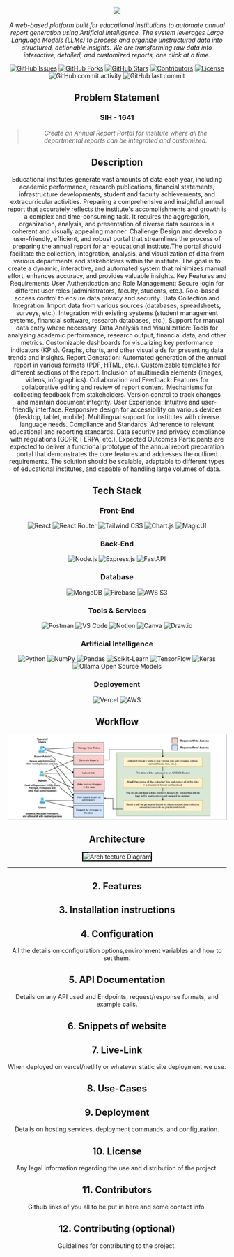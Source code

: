 
<p align="center">
  <img src="https://readme-typing-svg.demolab.com/?lines=Welcome+to+Lumina+,+Your+Annual+Report+Portal;Transforming+data+into+actionable+insights+with+AI-powered+reporting!&center=true&color=0066FF&width=900&height=50">
</p>


<p align="center"><em>A web-based platform built for educational institutions to automate annual report generation using Artificial Intelligence. The system leverages Large Language Models (LLMs) to process and organize unstructured data into structured, actionable insights. We are transforming raw data into interactive, detailed, and customized reports, one click at a time.</em></p>

<div align="center">

[![GitHub Issues](https://img.shields.io/github/issues/ArshTiwari2004/SIH)](https://github.com/ArshTiwari2004/SIH/issues)
[![GitHub Forks](https://img.shields.io/github/forks/ArshTiwari2004/SIH)](https://github.com/ArshTiwari2004/SIH/network)
[![GitHub Stars](https://img.shields.io/github/stars/yourusername/repositoryname)](https://github.com/ArshTiwari2004/SIH/stargazers)
[![Contributors](https://img.shields.io/github/contributors/ArshTiwari2004/SIH)](https://github.com/ArshTiwari2004/SIH/graphs/contributors)
[![License](https://img.shields.io/github/license/ArshTiwari2004/SIH)](LICENSE)
![GitHub commit activity](https://img.shields.io/github/commit-activity/m/ArshTiwari2004/SIH)
![GitHub last commit](https://img.shields.io/github/last-commit/ArshTiwari2004/SIH)

</div>
<div align= "center">

## Problem Statement 

### SIH - 1641

> _Create an Annual Report Portal for institute where all the departmental reports can be integrated and customized._


## Description

Educational institutes generate vast amounts of data each year, including academic performance, research publications, financial statements, infrastructure developments, student and faculty achievements, and extracurricular activities. Preparing a comprehensive and insightful annual report that accurately reflects the institute's accomplishments and growth is a complex and time-consuming task. It requires the aggregation, organization, analysis, and presentation of diverse data sources in a coherent and visually appealing manner. Challenge Design and develop a user-friendly, efficient, and robust portal that streamlines the process of preparing the annual report for an educational institute.The portal should facilitate the collection, integration, analysis, and visualization of data from various departments and stakeholders within the institute. The goal is to create a dynamic, interactive, and automated system that minimizes manual effort, enhances accuracy, and provides valuable insights. Key Features and Requirements User Authentication and Role Management: Secure login for different user roles (administrators, faculty, students, etc.). Role-based access control to ensure data privacy and security. Data Collection and Integration: Import data from various sources (databases, spreadsheets, surveys, etc.). Integration with existing systems (student management systems, financial software, research databases, etc.). Support for manual data entry where necessary. Data Analysis and Visualization: Tools for analyzing academic performance, research output, financial data, and other metrics. Customizable dashboards for visualizing key performance indicators (KPIs). Graphs, charts, and other visual aids for presenting data trends and insights. Report Generation: Automated generation of the annual report in various formats (PDF, HTML, etc.). Customizable templates for different sections of the report. Inclusion of multimedia elements (images, videos, infographics). Collaboration and Feedback: Features for collaborative editing and review of report content. Mechanisms for collecting feedback from stakeholders. Version control to track changes and maintain document integrity. User Experience: Intuitive and user-friendly interface. Responsive design for accessibility on various devices (desktop, tablet, mobile). Multilingual support for institutes with diverse language needs. Compliance and Standards: Adherence to relevant educational and reporting standards. Data security and privacy compliance with regulations (GDPR, FERPA, etc.). Expected Outcomes Participants are expected to deliver a functional prototype of the annual report preparation portal that demonstrates the core features and addresses the outlined requirements. The solution should be scalable, adaptable to different types of educational institutes, and capable of handling large volumes of data.


</div>
<div align="center">

##  Tech Stack

### Front-End

<p align="center">
  <img src="https://img.shields.io/badge/React-20232A?style=for-the-badge&logo=react&logoColor=61DAFB" alt="React">
  <img src="https://img.shields.io/badge/React%20Router-CA4245?style=for-the-badge&logo=react-router&logoColor=white" alt="React Router">
  <img src="https://img.shields.io/badge/Tailwind%20CSS-38B2AC?style=for-the-badge&logo=tailwind-css&logoColor=white" alt="Tailwind CSS">
  <img src="https://img.shields.io/badge/Chart.js-F5788D?style=for-the-badge&logo=chartdotjs&logoColor=white" alt="Chart.js">
  <img src="https://img.shields.io/badge/MagicUI-FCC624?style=for-the-badge&logo=magicui&logoColor=black" alt="MagicUI">
</p>

### Back-End

<p align="center">
  <img src="https://img.shields.io/badge/Node.js-339933?style=for-the-badge&logo=nodedotjs&logoColor=white" alt="Node.js">
  <img src="https://img.shields.io/badge/Express.js-404D59?style=for-the-badge&logo=express&logoColor=white" alt="Express.js">
  <img src="https://img.shields.io/badge/FastAPI-009688?style=for-the-badge&logo=fastapi&logoColor=white" alt="FastAPI">
</p>

### Database

<p align="center">
  <img src="https://img.shields.io/badge/MongoDB-4EA94B?style=for-the-badge&logo=mongodb&logoColor=white" alt="MongoDB">
  <img src="https://img.shields.io/badge/Firebase-FFCA28?style=for-the-badge&logo=firebase&logoColor=black" alt="Firebase">
  <img src="https://img.shields.io/badge/AWS%20S3-569A31?style=for-the-badge&logo=amazons3&logoColor=white" alt="AWS S3">
</p>

### Tools & Services

<p align="center">
  <img src="https://img.shields.io/badge/Postman-FF6C37?style=for-the-badge&logo=postman&logoColor=white" alt="Postman">
  <img src="https://img.shields.io/badge/VS%20Code-007ACC?style=for-the-badge&logo=visual-studio-code&logoColor=white" alt="VS Code">
  <img src="https://img.shields.io/badge/Notion-000000?style=for-the-badge&logo=notion&logoColor=white" alt="Notion">
  <img src="https://img.shields.io/badge/Canva-00C4CC?style=for-the-badge&logo=canva&logoColor=white" alt="Canva">
  <img src="https://img.shields.io/badge/Draw.io-007ACC?style=for-the-badge&logo=diagramsdotnet&logoColor=white" alt="Draw.io">
</p>

### Artificial Intelligence

<img src="https://img.shields.io/badge/Python-3776AB?style=for-the-badge&logo=python&logoColor=white" alt="Python">
  <img src="https://img.shields.io/badge/NumPy-013243?style=for-the-badge&logo=numpy&logoColor=white" alt="NumPy">
  <img src="https://img.shields.io/badge/Pandas-150458?style=for-the-badge&logo=pandas&logoColor=white" alt="Pandas">
  <img src="https://img.shields.io/badge/Scikit-Learn-F7931E?style=for-the-badge&logo=scikit-learn&logoColor=white" alt="Scikit-Learn">
  <img src="https://img.shields.io/badge/TensorFlow-FF6F00?style=for-the-badge&logo=tensorflow&logoColor=white" alt="TensorFlow">
  <img src="https://img.shields.io/badge/Keras-D00000?style=for-the-badge&logo=keras&logoColor=white" alt="Keras">
  <img src="https://img.shields.io/badge/Ollama%20Open%20Source%20Models-7F6D8C?style=for-the-badge&logo=python&logoColor=white" alt="Ollama Open Source Models">
  
### Deployement

<p align="center">
  <img src="https://img.shields.io/badge/Vercel-000000?style=for-the-badge&logo=vercel&logoColor=white" alt="Vercel">
  <img src="https://img.shields.io/badge/AWS-232F3E?style=for-the-badge&logo=amazon-aws&logoColor=white" alt="AWS">


## Workflow

<p align="center">
  <img src="workflow.png" alt="Workflow of Lumina" />
</p>




## Architecture
<p align="center">
  <img src="Architecture.png" alt="Architecture Diagram" style="border: 2px solid #000; max-width: 50%; height: auto;">
</p>

  
</p>

---


## 2. Features 

## 3. Installation instructions

## 4. Configuration
All the details on configuration options,environment variables and how to set them.

## 5. API Documentation 
Details on any API used and Endpoints, request/response formats, and example calls.

## 6. Snippets of website 

## 7. Live-Link 
When deployed on vercel/netlify or whatever static site deployment we use.

## 8. Use-Cases

## 9. Deployment
Details on hosting services, deployment commands, and configuration.

## 10. License
Any legal information regarding the use and distribution of the project.

## 11. Contributors 
Github links of you all to be put in here and some contact info.

## 12. Contributing (optional)
Guidelines for contributing to the project.




